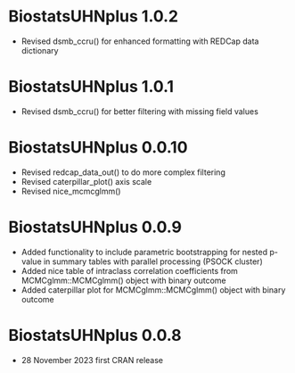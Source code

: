 # BiostatsUHNplus 1.0.2

* Revised dsmb_ccru() for enhanced formatting with REDCap data dictionary

# BiostatsUHNplus 1.0.1

* Revised dsmb_ccru() for better filtering with missing field values 

# BiostatsUHNplus 0.0.10

* Revised redcap_data_out() to do more complex filtering
* Revised caterpillar_plot() axis scale
* Revised nice_mcmcglmm() 

# BiostatsUHNplus 0.0.9

* Added functionality to include parametric bootstrapping for nested p-value in summary tables with parallel processing (PSOCK cluster) 
* Added nice table of intraclass correlation coefficients from MCMCglmm::MCMCglmm() object with binary outcome
* Added caterpillar plot for MCMCglmm::MCMCglmm() object with binary outcome

# BiostatsUHNplus 0.0.8

* 28 November 2023 first CRAN release
